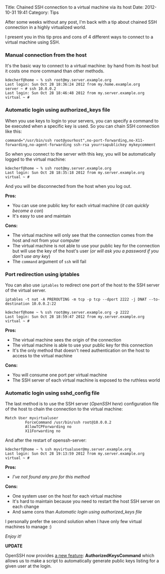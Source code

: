 Title: Chained SSH connection to a virtual machine via its host
Date: 2012-10-31 19:41
Category: Tips

After some weeks without any post, I'm back with a tip about chained SSH connection in a highly virtualized world.

I present you in this tip pros and cons of 4 different ways to connect to a virtual machine using SSH.
<!--more-->


### Manual connection from the host

It's the basic way to connect to a virtual machine: by hand from its host but it costs one more command than other methods.

``` shell-session
kdecherf@home ~ % ssh root@my.server.example.org
Last login: Sun Oct 28 18:36:24 2012 from my.home.example.org
server ~ # ssh 10.0.0.2
Last login: Sun Oct 28 18:46:48 2012 from my.server.example.org
virtual ~ #
```

### Automatic login using authorized\_keys file

When you use keys to login to your servers, you can specify a command to be executed when a specific key is used. So you can chain SSH connection like this:

```
command="/usr/bin/ssh root@yourhost",no-port-forwarding,no-X11-forwarding,no-agent-forwarding ssh-rsa yourrsapublickey mykeycomment
```

So when you connect to the server with this key, you will be automatically logged to the virtual machine:

``` shell-session
kdecherf@home ~ % ssh root@my.server.example.org
Last login: Sun Oct 28 18:35:18 2012 from my.server.example.org
virtual ~ #
```

And you will be disconnected from the host when you log out.

**Pros:**

 * You can use one public key for each virtual machine (_it can quickly become a con_)
 * It's easy to use and maintain

**Cons:**

 * The virtual machine will only see that the connection comes from the host and not from your computer
 * The virtual machine is not able to use your public key for the connection but will use the key of the host's user (_or will ask you a password if you don't use any key_)
 * The ``command`` argument of ``ssh`` will fail


### Port redirection using iptables

You can also use ``iptables`` to redirect one port of the host to the SSH server of the virtual server.

``` shell-session
iptables -t nat -A PREROUTING -m tcp -p tcp --dport 2222 -j DNAT --to-destination 10.0.0.2:22
```

``` shell-session
kdecherf@home ~ % ssh root@my.server.example.org -p 2222
Last login: Sun Oct 28 18:59:47 2012 from my.server.example.org
virtual ~ #
```

**Pros:**

 * The virtual machine sees the origin of the connection
 * The virtual machine is able to use your public key for this connection
 * It's the only method that doesn't need authentication on the host to access to the virtual machine

**Cons:**

 * You will consume one port per virtual machine
 * The SSH server of each virtual machine is exposed to the ruthless world


### Automatic login using sshd\_config file

The last method is to use the SSH server (_OpenSSH here_) configuration file of the host to chain the connection to the virtual machine:

``` text
Match User myvirtualuser
         ForceCommand /usr/bin/ssh root@10.0.0.2
         AllowTCPForwarding no
         X11Forwarding no
```

And after the restart of openssh-server:

``` shell-session
kdecherf@home ~ % ssh myvirtualuser@my.server.example.org
Last login: Sun Oct 28 19:13:59 2012 from my.server.example.org
virtual ~ #
```

**Pros:**

 * _I've not found any pro for this method_

**Cons:**

 * One system user on the host for each virtual machine
 * It's hard to maintain because you need to restart the host SSH server on each change
 * And same cons than *Automatic login using authorized\_keys file*


I personally prefer the second solution when I have only few virtual machines to manage :)

_Enjoy it!_

**UPDATE**

OpenSSH now provides [a new feature](http://www.gossamer-threads.com/lists/openssh/dev/54584): **AuthorizedKeysCommand** which allows us to make a script to automatically generate public keys listing for a given user at the login.
